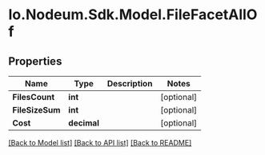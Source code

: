 # Io.Nodeum.Sdk.Model.FileFacetAllOf
## Properties

Name | Type | Description | Notes
------------ | ------------- | ------------- | -------------
**FilesCount** | **int** |  | [optional] 
**FileSizeSum** | **int** |  | [optional] 
**Cost** | **decimal** |  | [optional] 

[[Back to Model list]](../README.md#documentation-for-models) [[Back to API list]](../README.md#documentation-for-api-endpoints) [[Back to README]](../README.md)

